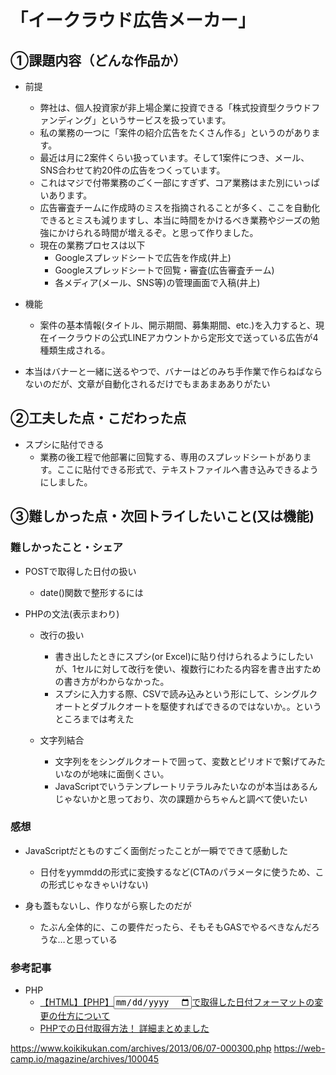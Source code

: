 # 「イークラウド広告メーカー」

## ①課題内容（どんな作品か）
- 前提
  - 弊社は、個人投資家が非上場企業に投資できる「株式投資型クラウドファンディング」というサービスを扱っています。
  - 私の業務の一つに「案件の紹介広告をたくさん作る」というのがあります。
  - 最近は月に2案件くらい扱っています。そして1案件につき、メール、SNS合わせて約20件の広告をつくっています。
  - これはマジで付帯業務のごく一部にすぎず、コア業務はまた別にいっぱいあります。
  - 広告審査チームに作成時のミスを指摘されることが多く、ここを自動化できるとミスも減りますし、本当に時間をかけるべき業務やジーズの勉強にかけられる時間が増えるぞ。と思って作りました。
  - 現在の業務プロセスは以下
    - Googleスプレッドシートで広告を作成(井上)
    - Googleスプレッドシートで回覧・審査(広告審査チーム)
    - 各メディア(メール、SNS等)の管理画面で入稿(井上)

- 機能
  - 案件の基本情報(タイトル、開示期間、募集期間、etc.)を入力すると、現在イークラウドの公式LINEアカウントから定形文で送っている広告が4種類生成される。
- 本当はバナーと一緒に送るやつで、バナーはどのみち手作業で作らねばならないのだが、文章が自動化されるだけでもまあまあありがたい

## ②工夫した点・こだわった点
- スプシに貼付できる
  - 業務の後工程で他部署に回覧する、専用のスプレッドシートがあります。ここに貼付できる形式で、テキストファイルへ書き込みできるようにしました。

## ③難しかった点・次回トライしたいこと(又は機能)
### 難しかったこと・シェア
- POSTで取得した日付の扱い
  - date()関数で整形するには

- PHPの文法(表示まわり)
  - 改行の扱い
    - 書き出したときにスプシ(or Excel)に貼り付けられるようにしたいが、1セルに対して改行を使い、複数行にわたる内容を書き出すための書き方がわからなかった。
    - スプシに入力する際、CSVで読み込みという形にして、シングルクオートとダブルクオートを駆使すればできるのではないか。。というところまでは考えた

  - 文字列結合
    - 文字列ををシングルクオートで囲って、変数とピリオドで繋げてみたいなのが地味に面倒くさい。
    - JavaScriptでいうテンプレートリテラルみたいなのが本当はあるんじゃないかと思っており、次の課題からちゃんと調べて使いたい

### 感想

- JavaScriptだとものすごく面倒だったことが一瞬でできて感動した
  - 日付をyymmddの形式に変換するなど(CTAのパラメータに使うため、この形式じゃなきゃいけない)

- 身も蓋もないし、作りながら察したのだが
  - たぶん全体的に、この要件だったら、そもそもGASでやるべきなんだろうな…と思っている

###  参考記事
- PHP
  -  [【HTML】【PHP】<input type="date">で取得した日付フォーマットの変更の仕方について](https://qiita.com/kkazu533/items/a819d04951437bbb5748)
  - [PHPでの日付取得方法！ 詳細まとめました](https://eng-entrance.com/php-date)


https://www.koikikukan.com/archives/2013/06/07-000300.php
https://web-camp.io/magazine/archives/100045
